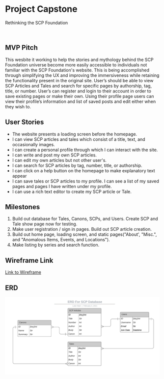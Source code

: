 <h1>Project Capstone</h1>
<p>Rethinking the SCP Foundation</p>
<br>
<h2>MVP Pitch</h2>
<p>This wesbite it working to help the stories and mythology behind the SCP Foundation universe become more easily accessible to individuals not familiar with the SCP Foundation's website. This is being accomplished through simplifying the UX and improving the immersiveness while retaining the functionality present in the original site. User’s should be able to view SCP Articles and Tales and search for specific pages by authorship, tag, title, or number. User’s can register and login to their account in order to save existing pages or make their own. Using their profile page users can view their profile’s information and list of saved posts and edit either when they wish to. </p>
<h2>User Stories</h2>
<ul>
<li>The website presents a loading screen before the homepage.</li>
<li> I can view SCP articles and tales which consist of a title, text, and occasionally images.</li>
<li> I can create a personal profile through which I can interact with the site.</li>
<li>I can write and post my own SCP articles.</li>
<li> I can edit my own articles but not other user's.</li>
<li> I can search for SCP articles by tag, number, title, or authorship.</li>
<li> I can click on a help button on the homepage to make explanatory text appear</li>
<li>I can save tales or SCP articles to my profile. I can see a list of my saved pages and pages I have written under my profile.</li>
<li>I can use a rich text editor to create my SCP article or Tale.</li>
</ul>
<h2>Milestones</h2>
<ol>
<li> Build out database for Tales, Canons, SCPs, and Users. Create SCP and Tale show page now for testing.</li>
<li>Make user registration / sign in pages. Build out SCP article creation.</li>
<li>Build out home page, loading screen, and static pages("About', "Misc.", and "Anomalous Items, Events, and Locations").</li>
<li>Make listing by series and search function.</li>
</ol>
<h2>Wireframe Link</h2>
<a href="https://wireframe.cc/pro/pp/d34b9f462412233">Link to Wireframe</a>
<h2>ERD</h2>
<img src="Images/SCP ERD.jpeg" />
